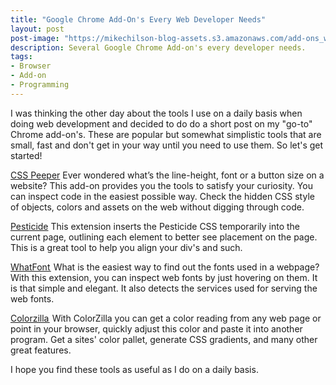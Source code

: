 ```yaml
---
title: "Google Chrome Add-On's Every Web Developer Needs"
layout: post
post-image: "https://mikechilson-blog-assets.s3.amazonaws.com/add-ons_web_developer.jpeg"
description: Several Google Chrome Add-on's every developer needs.
tags:
- Browser
- Add-on
- Programming
---
```


I was thinking the other day about the tools I use on a daily basis when doing web development and decided to do do a short post on my "go-to" Chrome add-on's. These are popular but somewhat simplistic tools that are small, fast and don't get in your way until you need to use them. So let's get started!

[CSS Peeper](https://chrome.google.com/webstore/detail/css-peeper/mbnbehikldjhnfehhnaidhjhoofhpehk?hl=en)
Ever wondered what’s the line-height, font or a button size on a website? This add-on provides you the tools to satisfy your curiosity. You can inspect code in the easiest possible way. Check the hidden CSS style of objects, colors and assets on the web without digging through code.

[Pesticide](https://chrome.google.com/webstore/detail/pesticide-for-chrome/bblbgcheenepgnnajgfpiicnbbdmmooh?hl=en)
This extension inserts the Pesticide CSS temporarily into the current page, outlining each element to better see placement on the page. This is a great tool to help you align your div's and such.

[WhatFont ](https://chrome.google.com/webstore/detail/whatfont/jabopobgcpjmedljpbcaablpmlmfcogm?hl=en)
What is the easiest way to find out the fonts used in a webpage? With this extension, you can inspect web fonts by just hovering on them. It is that simple and elegant. It also detects the services used for serving the web fonts.

[Colorzilla ](https://chrome.google.com/webstore/detail/colorzilla/bhlhnicpbhignbdhedgjhgdocnmhomnp?hl=en)
With ColorZilla you can get a color reading from any web page or point in your browser, quickly adjust this color and paste it into another program. Get a sites' color pallet, generate CSS gradients, and many other great features. 

I hope you find these tools as useful as I do on a daily basis.
